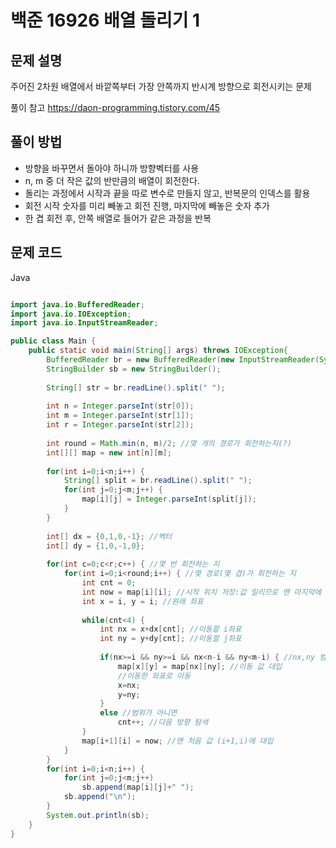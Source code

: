 # 백준 16926 배열 돌리기 1

## 문제 설명
주어진 2차원 배열에서 바깥쪽부터 가장 안쪽까지 반시계 방향으로 회전시키는 문제

풀이 참고 https://daon-programming.tistory.com/45

## 풀이 방법
- 방향을 바꾸면서 돌아야 하니까 방향벡터를 사용
- n, m 중 더 작은 값의 반만큼의 배열이 회전한다.
- 돌리는  과정에서 시작과 끝을 따로 변수로 만들지 않고, 반복문의 인덱스를 활용
- 회전 시작 숫자를 미리 빼놓고 회전 진행, 마지막에 빼놓은 숫자 추가
- 한 겹 회전 후, 안쪽 배열로 들어가 같은 과정을 반복
  
## 문제 코드
Java

```java

import java.io.BufferedReader;
import java.io.IOException;
import java.io.InputStreamReader;

public class Main {
	public static void main(String[] args) throws IOException{
		BufferedReader br = new BufferedReader(new InputStreamReader(System.in));
		StringBuilder sb = new StringBuilder();
		
		String[] str = br.readLine().split(" ");
		
		int n = Integer.parseInt(str[0]);
		int m = Integer.parseInt(str[1]);
		int r = Integer.parseInt(str[2]);
		
		int round = Math.min(n, m)/2; //몇 개의 경로가 회전하는지(?)
		int[][] map = new int[n][m];
		
		for(int i=0;i<n;i++) {
			String[] split = br.readLine().split(" ");
			for(int j=0;j<m;j++) {
				map[i][j] = Integer.parseInt(split[j]);
			}
		}
		
		int[] dx = {0,1,0,-1}; //벡터
		int[] dy = {1,0,-1,0};
		
		for(int c=0;c<r;c++) { //몇 번 회전하는 지 
			for(int i=0;i<round;i++) { //몇 경로(몇 겹)가 회전하는 지 
				int cnt = 0; 
				int now = map[i][i]; //시작 위치 저장:값 밀리므로 맨 마지막에 대입하기 위해
				int x = i, y = i; //원래 좌표
				
				while(cnt<4) {
					int nx = x+dx[cnt]; //이동할 i좌표
					int ny = y+dy[cnt]; //이동할 j좌표
					
					if(nx>=i && ny>=i && nx<n-i && ny<m-i) { //nx,ny 범위 확인
						map[x][y] = map[nx][ny]; //이동 값 대입
						//이동한 좌표로 이동
						x=nx; 
						y=ny;
					}
					else //범위가 아니면 
						cnt++; //다음 방향 탐색
				}
				map[i+1][i] = now; //맨 처음 값 (i+1,i)에 대입
			}
		}
		for(int i=0;i<n;i++) {
			for(int j=0;j<m;j++)
				sb.append(map[i][j]+" ");
			sb.append("\n");
		}
		System.out.println(sb);
	}
}
